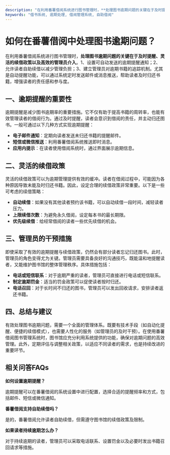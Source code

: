 ```yaml
---
description: "在利用番薯借阅系统进行图书管理时，**处理图书逾期问题的关键在于及时提醒、灵活的续借政策以及高效的管理员介入**。1、设置可自动发送的逾期提醒通知；2、允许读者自助续借以减少管理负担；3、建立管理员对逾期书籍的追踪机制。尤其是自动提醒功能，可以通过系统定时发送邮件或消息推送，帮助读者及时归还书籍，增强读者的责任感和参与度。"
keywords: "借书系统, 逾期处理, 借阅管理系统, 自助借阅"
---
```

# 如何在番薯借阅中处理图书逾期问题？

在利用番薯借阅系统进行图书管理时，**处理图书逾期问题的关键在于及时提醒、灵活的续借政策以及高效的管理员介入**。1、设置可自动发送的逾期提醒通知；2、允许读者自助续借以减少管理负担；3、建立管理员对逾期书籍的追踪机制。尤其是自动提醒功能，可以通过系统定时发送邮件或消息推送，帮助读者及时归还书籍，增强读者的责任感和参与度。

## 一、逾期提醒的重要性

逾期提醒是减少图书逾期率的重要措施。它不仅有助于提高书籍的周转率，也能有效管理读者的借阅行为。通过及时提醒，读者会意识到借阅的责任，并主动归还图书。一般可通过以下几种方式实现逾期提醒：

- **电子邮件通知**：定期向读者发送未归还书籍的提醒邮件。
- **短信或微信推送**：利用番薯借阅系统推送即时消息。
- **应用内提示**：在读者使用借阅系统时，通过界面展示逾期信息。

## 二、灵活的续借政策

灵活的续借政策可以为逾期管理提供有效的缓冲。读者在借阅过程中，可能因为各种原因导致未能及时归还书籍。因此，设定合理的续借政策非常重要。以下是一些可考虑的续借策略：

- **自动续借**：如果没有其他读者预约该书籍，可以自动续借一段时间，减轻读者压力。
- **上限续借次数**：为避免永久借阅，设定每本书的最长期限。
- **优先级续借**：给经常借阅的读者一些优先续借的机会。

## 三、管理员的干预措施

即使采取了有效的逾期提醒与续借政策，仍然会有部分读者忘记归还图书。此时，管理员的角色变得尤为关键。管理员需要具备良好的沟通技巧，既能温和地提醒读者，又能维护图书馆的整体管理秩序。具体措施包括：

- **电话或短信联系**：对于逾期严重的读者，管理员可直接进行电话或短信联系。
- **制定逾期罚金**：适当的罚金政策可以促使读者按时归还。
- **电话召回**：对于长时间不归还的图书，管理员可以发出回收请求，安排读者返还书籍。

## 四、总结与建议

有效处理图书逾期问题，需要一个全面的管理体系。既要有技术手段（如自动化提醒、便捷的续借模式），也需要人性化的服务（如管理员的及时干预）。在使用番薯借阅图书管理系统时，图书馆应充分利用系统提供的功能，确保对逾期问题的高效管理。此外，定期评估与调整相关政策，以适应不同读者的需求，也是持续改进的重要环节。

## 相关问答FAQs

**如何设置逾期提醒？**

逾期提醒可以在番薯借阅的系统设置中进行配置，选择合适的提醒频率和方式，包括邮件、短信或微信通知。

**番薯借阅支持自助续借吗？**

是的，番薯借阅允许读者自助续借，但需遵守图书馆的续借政策及限制。

**如果读者持续逾期怎么办？**

对于持续逾期的读者，管理员可以采取电话联系、设置罚金以及必要时发出书籍召回请求等措施。
